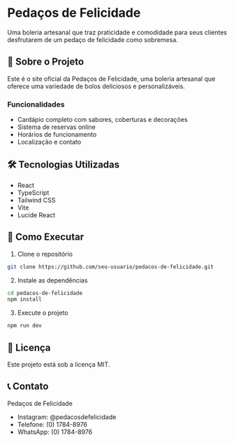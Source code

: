 # Pedaços de Felicidade

Uma boleria artesanal que traz praticidade e comodidade para seus clientes desfrutarem de um pedaço de felicidade como sobremesa.

## 🍰 Sobre o Projeto

Este é o site oficial da Pedaços de Felicidade, uma boleria artesanal que oferece uma variedade de bolos deliciosos e personalizáveis.

### Funcionalidades

- Cardápio completo com sabores, coberturas e decorações
- Sistema de reservas online
- Horários de funcionamento
- Localização e contato

## 🛠 Tecnologias Utilizadas

- React
- TypeScript
- Tailwind CSS
- Vite
- Lucide React

## 🚀 Como Executar

1. Clone o repositório
```bash
git clone https://github.com/seu-usuario/pedacos-de-felicidade.git
```

2. Instale as dependências
```bash
cd pedacos-de-felicidade
npm install
```

3. Execute o projeto
```bash
npm run dev
```

## 📝 Licença

Este projeto está sob a licença MIT.

## 📞 Contato

Pedaços de Felicidade
- Instagram: @pedacosdefelicidade
- Telefone: (0) 1784-8976
- WhatsApp: (0) 1784-8976
